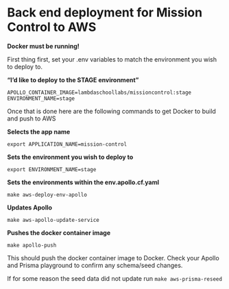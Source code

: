 # Back end deployment for Mission Control to AWS

**Docker must be running!**

First thing first, set your .env variables to match the environment you wish to deploy to.

**“I’d like to deploy to the STAGE environment”**

`APOLLO_CONTAINER_IMAGE=lambdaschoollabs/missioncontrol:stage`
`ENVIRONMENT_NAME=stage`

Once that is done here are the following commands to get Docker to build and push to AWS

**Selects the app name**

`export APPLICATION_NAME=mission-control`

**Sets the environment you wish to deploy to**

`export ENVIRONMENT_NAME=stage`

**Sets the environments within the env.apollo.cf.yaml**

`make aws-deploy-env-apollo`

**Updates Apollo**

`make aws-apollo-update-service`

**Pushes the docker container image**

`make apollo-push`

This should push the docker container image to Docker. Check your Apollo and Prisma playground to confirm any schema/seed changes.

If for some reason the seed data did not update run `make aws-prisma-reseed`
